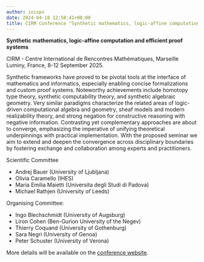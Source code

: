```yaml
---
author: ioiops
date: 2024-04-18 12:58:41+00:00
title: CIRM Conference "Synthetic mathematics, logic-affine computation and efficient proof systems"
---
```


**Synthetic mathematics, logic-affine computation and efficient proof systems**

CIRM - Centre International de Rencontres Mathématiques, Marseille Luminy, France, 8-12 September 2025.

Synthetic frameworks have proved to be pivotal tools at the interface of mathematics and informatics, especially enabling concise formalizations and custom proof systems. Noteworthy achievements include homotopy type theory, synthetic computability theory, and synthetic algebraic geometry. Very similar paradigms characterize the related areas of logic-driven computational algebra and geometry, sheaf models and modern realizability theory, and strong negation for constructive reasoning with negative information. Contrasting yet complementary approaches are about to converge, emphasizing the imperative of unifying theoretical underpinnings with practical implementation. With the proposed seminar we aim to extend and deepen the convergence across disciplinary boundaries by fostering exchange and collaboration among experts and practitioners.

Scientific Committee
- Andrej Bauer (University of Ljubljana)
- Olivia Caramello (IHES)
- Maria Emilia Maietti (Universita degli Studi di Padova)
- Michael Rathjen (University of Leeds)

Organising Committee:
- Ingo Blechschmidt (University of Augsburg)
- Liron Cohen (Ben-Gurion University of the Negev)
- Thierry Coquand (University of Gothenburg)
- Sara Negri (University of Genoa)
- Peter Schuster (University of Verona)

More details will be available on the [conference website](https://conferences.cirm-math.fr/3377.html).
